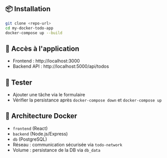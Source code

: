 ## 📦 Installation

```bash
git clone <repo-url>
cd my-docker-todo-app
docker-compose up --build
```

## 🔗 Accès à l'application
- Frontend : http://localhost:3000
- Backend API : http://localhost:5000/api/todos

## 🧪 Tester
- Ajouter une tâche via le formulaire
- Vérifier la persistance après `docker-compose down` et `docker-compose up`

## 📌 Architecture Docker
- `frontend` (React)
- `backend` (Node.js/Express)
- `db` (PostgreSQL)
- Réseau : communication sécurisée via `todo-network`
- Volume : persistance de la DB via `db_data`
